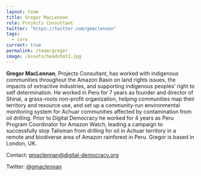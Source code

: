 ```yaml
---
layout: team
title: Gregor MacLennan
role: Projects Consultant
twitter: "https://twitter.com/gmaclennan"
tags:
  - core
current: true
permalink: /team/gregor
image: /assets/headshot2.jpg
---
```


**Gregor MacLennan**, Projects Consultant, has worked with indigenous communities throughout the Amazon Basin on land rights issues, the impacts of extractive industries, and supporting indigenous peoples’ right to self determination. He worked in Peru for 7 years as founder and director of Shinai, a grass-roots non-profit organization, helping communities map their territory and resource use, and set up a community-run environmental monitoring system for Achuar communities affected by contamination from oil drilling. Prior to Digital Democracy he worked for 4 years as Peru Program Coordinator for Amazon Watch, leading a campaign to successfully stop Talisman from drilling for oil in Achuar territory in a remote and biodiverse area of Amazon rainforest in Peru. Gregor is based in London, UK.

Contact: [gmaclennan@digital-democracy.org](mailto:gmaclennan@digital-democracy.org)

Twitter: [@gmaclennan](https://twitter.com/gmaclennan)
